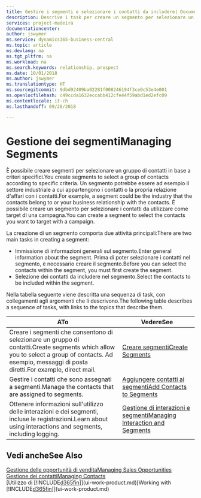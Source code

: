 ```yaml
---
title: Gestire i segmenti e selezionare i contatti da includere| Documenti Microsoft
description: Descrive i task per creare un segmento per selezionare un gruppo di contatti in base a criteri specifici, ad esempio, contatti in un settore specifico a cui si desidera rivolgersi.
services: project-madeira
documentationcenter: 
author: jswymer
ms.service: dynamics365-business-central
ms.topic: article
ms.devlang: na
ms.tgt_pltfrm: na
ms.workload: na
ms.search.keywords: relationship, prospect
ms.date: 10/01/2018
ms.author: jswymer
ms.translationtype: HT
ms.sourcegitcommit: 9dbd92409ba02281f008246194f3ce0c53e4e001
ms.openlocfilehash: c49ccda1632eccabb412cfe44f59abd1ed2efc09
ms.contentlocale: it-ch
ms.lasthandoff: 09/28/2018

---
```

# <a name="managing-segments"></a><span data-ttu-id="0ca80-103">Gestione dei segmenti</span><span class="sxs-lookup"><span data-stu-id="0ca80-103">Managing Segments</span></span>
<span data-ttu-id="0ca80-104">È possibile creare segmenti per selezionare un gruppo di contatti in base a criteri specifici.</span><span class="sxs-lookup"><span data-stu-id="0ca80-104">You create segments to select a group of contacts according to specific criteria.</span></span> <span data-ttu-id="0ca80-105">Un segmento potrebbe essere ad esempio il settore industriale a cui appartengono i contatti o la propria relazione d'affari con i contatti.</span><span class="sxs-lookup"><span data-stu-id="0ca80-105">For example, a segment could be the industry that the contacts belong to or your business relationship with the contacts.</span></span> <span data-ttu-id="0ca80-106">È possibile creare un segmento per selezionare i contatti da utilizzare come target di una campagna.</span><span class="sxs-lookup"><span data-stu-id="0ca80-106">You can create a segment to select the contacts you want to target with a campaign.</span></span>

<span data-ttu-id="0ca80-107">La creazione di un segmento comporta due attività principali:</span><span class="sxs-lookup"><span data-stu-id="0ca80-107">There are two main tasks in creating a segment:</span></span>

* <span data-ttu-id="0ca80-108">Immissione di informazioni generali sul segmento.</span><span class="sxs-lookup"><span data-stu-id="0ca80-108">Enter general information about the segment.</span></span> <span data-ttu-id="0ca80-109">Prima di poter selezionare i contatti nel segmento, è necessario creare il segmento.</span><span class="sxs-lookup"><span data-stu-id="0ca80-109">Before you can select the contacts within the segment, you must first create the segment.</span></span>
* <span data-ttu-id="0ca80-110">Selezione dei contatti da includere nel segmento.</span><span class="sxs-lookup"><span data-stu-id="0ca80-110">Select the contacts to be included within the segment.</span></span>

<span data-ttu-id="0ca80-111">Nella tabella seguente viene descritta una sequenza di task, con collegamenti agli argomenti che li descrivono.</span><span class="sxs-lookup"><span data-stu-id="0ca80-111">The following table describes a sequence of tasks, with links to the topics that describe them.</span></span> 

| <span data-ttu-id="0ca80-112">A</span><span class="sxs-lookup"><span data-stu-id="0ca80-112">To</span></span> | <span data-ttu-id="0ca80-113">Vedere</span><span class="sxs-lookup"><span data-stu-id="0ca80-113">See</span></span> |
| --- | --- |
| <span data-ttu-id="0ca80-114">Creare i segmenti che consentono di selezionare un gruppo di contatti.</span><span class="sxs-lookup"><span data-stu-id="0ca80-114">Create segments which allow you to select a group of contacts.</span></span> <span data-ttu-id="0ca80-115">Ad esempio, messaggi di posta diretti.</span><span class="sxs-lookup"><span data-stu-id="0ca80-115">For example, direct mail.</span></span> |[<span data-ttu-id="0ca80-116">Creare segmenti</span><span class="sxs-lookup"><span data-stu-id="0ca80-116">Create Segments</span></span>](marketing-how-create-segment.md) |
| <span data-ttu-id="0ca80-117">Gestire i contatti che sono assegnati a segmenti.</span><span class="sxs-lookup"><span data-stu-id="0ca80-117">Manage the contacts that are assigned to segments.</span></span> |[<span data-ttu-id="0ca80-118">Aggiungere contatti ai segmenti</span><span class="sxs-lookup"><span data-stu-id="0ca80-118">Add Contacts to Segments</span></span>](marketing-add-contact-segment.md) |
| <span data-ttu-id="0ca80-119">Ottenere informazioni sull'utilizzo delle interazioni e dei segmenti, incluse le registrazioni.</span><span class="sxs-lookup"><span data-stu-id="0ca80-119">Learn about using interactions and segments, including logging.</span></span> |[<span data-ttu-id="0ca80-120">Gestione di interazioni e segmenti</span><span class="sxs-lookup"><span data-stu-id="0ca80-120">Managing Interaction and Segments</span></span>](marketing-interaction-segments.md) |

## <a name="see-also"></a><span data-ttu-id="0ca80-121">Vedi anche</span><span class="sxs-lookup"><span data-stu-id="0ca80-121">See Also</span></span>
[<span data-ttu-id="0ca80-122">Gestione delle opportunità di vendita</span><span class="sxs-lookup"><span data-stu-id="0ca80-122">Managing Sales Opportunities</span></span>](marketing-manage-sales-opportunities.md)  
[<span data-ttu-id="0ca80-123">Gestione dei contatti</span><span class="sxs-lookup"><span data-stu-id="0ca80-123">Managing Contacts</span></span>](marketing-contacts.md)  
<span data-ttu-id="0ca80-124">[Utilizzo di [!INCLUDE[d365fin](includes/d365fin_md.md)]](ui-work-product.md)</span><span class="sxs-lookup"><span data-stu-id="0ca80-124">[Working with [!INCLUDE[d365fin](includes/d365fin_md.md)]](ui-work-product.md)</span></span>

